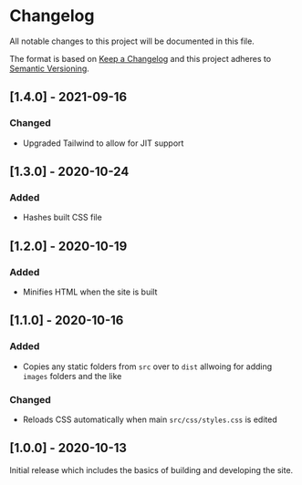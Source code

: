 # Changelog

All notable changes to this project will be documented in this file.

The format is based on [Keep a Changelog](http://keepachangelog.com/)
and this project adheres to [Semantic Versioning](http://semver.org/).

## [1.4.0] - 2021-09-16

### Changed

- Upgraded Tailwind to allow for JIT support

## [1.3.0] - 2020-10-24

### Added

- Hashes built CSS file

## [1.2.0] - 2020-10-19

### Added

- Minifies HTML when the site is built

## [1.1.0] - 2020-10-16

### Added

- Copies any static folders from `src` over to `dist` allwoing for adding `images` folders and the like

### Changed

- Reloads CSS automatically when main `src/css/styles.css` is edited

## [1.0.0] - 2020-10-13

Initial release which includes the basics of building and developing the site.
